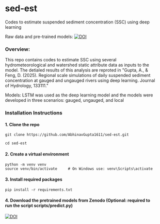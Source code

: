# sed-est
Codes to estimate suspended sediment concentration (SSC) using deep learning

Raw data and pre-trained models: [![DOI](https://zenodo.org/badge/DOI/10.5281/zenodo.14902634.svg)](https://doi.org/10.5281/zenodo.14902634)

### Overview:

This repo contains codes to estimate SSC using several hydrometeorological and watershed static attribute data as inputs to the model. The detialed results of this analysis are reproted in "Gupta, A., & Feng, D. (2025). Regional scale simulations of daily suspended sediment concentration at gauged and ungauged rivers using deep learning. Journal of Hydrology, 133111."

Models: LSTM was used as the deep learning model and the models were developed in three scenarios: gauged, ungauged, and local

### Installation Instructions

#### 1. Clone the repo
    git clone https://github.com/AbhinavGupta1611/sed-est.git

    cd sed-est

#### 2. Create a virtual environment
    python -m venv venv
    source venv/bin/activate     # On Windows use: venv\Scripts\activate

#### 3. Install required packages
    pip install -r requirements.txt

#### 4. Download the pretrained models from Zenodo (Optional: required to run the script scripts/predict.py)
[![DOI](https://zenodo.org/badge/DOI/10.5281/zenodo.14902634.svg)](https://doi.org/10.5281/zenodo.14902634)
    
    

    


